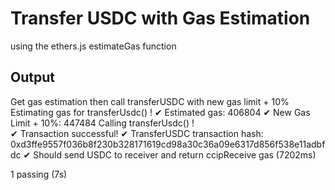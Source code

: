 # Transfer USDC with Gas Estimation

using the ethers.js estimateGas function


## Output


  Get gas estimation then call transferUSDC with new gas limit + 10%
Estimating gas for transferUsdc() !
✔ Estimated gas: 406804
✔ New Gas Limit + 10%:  447484
Calling transferUsdc() !      
✔ Transaction successful!
✔ TransferUSDC transaction hash:  0xd3ffe9557f036b8f230b328171619cd98a30c36a09e6317d856f538e11adbfdc
    ✔ Should send USDC to receiver and return ccipReceive gas (7202ms)


  1 passing (7s)
